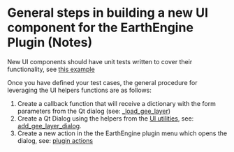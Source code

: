 # General steps in building a new UI component for the EarthEngine Plugin (Notes)

New UI components should have unit tests written to cover their functionality, see [this example](../test/test_form_add_ee_image.py)

Once you have defined your test cases, the general procedure for leveraging the UI helpers functions are as follows:

1. Create a callback function that will receive a dictionary with the form parameters from the Qt dialog (see: [_load_gee_layer](../ee_plugin/ui/form_add_ee_image.py))
2. Create a Qt Dialog using the helpers from the [UI utilities](../ee_plugin/ui/utils.py), see: [add_gee_layer_dialog](../ee_plugin/ui/forms/add_ee_image.py). 
3. Create a new action in the the EarthEngine plugin menu which opens the dialog, see: [plugin actions](../ee_plugin/ee_plugin.py)

